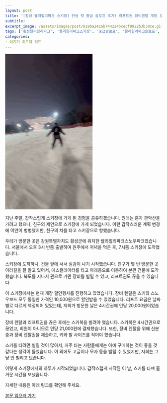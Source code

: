 ```yaml
---
layout: post
title: '[횡성 웰리힐리파크 스키장] 인생 첫 중급 슬로프 후기! 리프트권 장비렌탈 개장 오픈할인 가격'
subtitle: 
excerpt_image: /assets/images/post/819ba2416b744224bcecf9922b3b30ce.gif
tags: ['횡성웰리힐리파크', '웰리힐리파크스키장', '중급슬로프', '웰리힐리파크슬로프', '웰리힐리파크리프트권', '웰리힐리파크개장', '웰리힐리파크장비렌탈가격']
categories: 
- 여기가 히트다 히트
---
```


![메인 이미지](/assets/images/post/819ba2416b744224bcecf9922b3b30ce.gif)

지난 주말, 갑작스럽게 스키장에 가게 된 경험을 공유하겠습니다. 원래는 혼자 관악산을 가려고 했으나, 친구의 제안으로 스키장에 가게 되었습니다. 이런 갑작스러운 계획 변경에 어안이 벙벙했지만, 친구의 차를 타고 스키장으로 향했습니다. 

우리가 방문한 곳은 강원특별자치도 횡성군에 위치한 웰리힐리파크스노우파크였습니다. 서울에서 오후 3시 반쯤 출발하여 원주에서 저녁을 먹은 후, 7시쯤 스키장에 도착했습니다. 

스키장에 도착하니, 건물 앞에 서서 실감이 나기 시작했습니다. 친구가 몇 번 방문한 곳이라길을 잘 알고 있어서, 에스컬레이터를 타고 아래층으로 이동하여 본관 건물에 도착했습니다. 복도를 지나서 관으로 가면 장비를 빌릴 수 있고, 리프트권도 끊을 수 있습니다. 

이 스키장에서는 현재 개장 할인행사를 진행하고 있었습니다. 장비 렌탈은 스키와 스노우보드 모두 동일한 가격인 10,000원으로 할인받을 수 있었습니다. 리프트 요금은 날짜별로 다르게 책정되어 있었는데, 저희가 방문한 날은 4시간권에 인당 20,000원이었습니다. 

장비 렌탈과 리프트권을 끊은 후에는 스키복을 빌려야 했습니다. 스키복은 4시간권으로 끊었고, 회원이 아니므로 인당 21,000원에 결제했습니다. 또한, 장비 렌탈을 위해 신분증과 장비 렌탈권을 제출하고, 키와 발 사이즈를 적어야 했습니다. 

스키를 타려면 빌릴 것이 많아서, 자주 타는 사람들에게는 아예 구매하는 것이 좋을 것 같다는 생각이 들었습니다. 이 외에도 고글이나 모자 등을 빌릴 수 있었지만, 저희는 그냥 안 빌리고 탔습니다. 

이렇게 스키장에서의 하루가 시작되었습니다. 갑작스럽게 시작된 이 날, 스키를 타며 즐거운 시간을 보냈습니다. 

자세한 내용은 아래 링크를 확인해 주세요.

[본문 읽으러 가기](https://m.blog.naver.com/ham_eaten_jellybear/223283829077)
